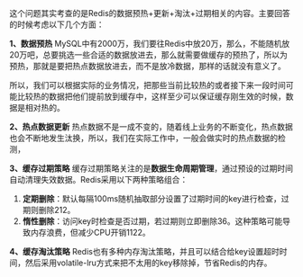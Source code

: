 这个问题其实考查的是Redis的数据预热+更新+淘汰+过期相关的内容。主要回答的时候考虑以下几个方面：  

**1、数据预热**  MySQL中有2000万，我们要往Redis中放20万，那么，不能随机放20万吧，总要挑选一些合适的数据放进去，那么就需要做缓存的预热了，所以为预热，那就是要把热点数据放进去，而不是放冷数据，那样的话就没有意义了。  

​	所以，我们可以根据实际的业务情况，把那些当前比较热的或者接下来一段时间可能比较热的数据把他们提前放到缓存中，这样至少可以保证缓存刚生效的时候，数据是相对热的。   

**2、热点数据更新**  热点数据不是一成不变的，随着线上业务的不断变化，热点数据也会不断地发生汰换，所以，我们在实际工作中，一般会做实时的热点数据的检测， 

**3、缓存过期策略**  缓存过期策略关注的是‌**数据生命周期管理**‌，通过预设的过期时间自动清理失效数据。Redis采用以下两种策略组合：

1. ‌**定期删除**‌：默认每隔100ms随机抽取部分设置了过期时间的key进行检查，过期则删除212。
2. ‌**惰性删除**‌：访问key时检查是否过期，若过期则立即删除36。这种策略可能导致内存浪费，但减少CPU开销1122。

**4、缓存淘汰策略**  Redis也有多种内存淘汰策略，并且可以结合给key设置超时时间，然后采用volatile-lru方式来把不太用的key移除掉，节省Redis的内存。 
